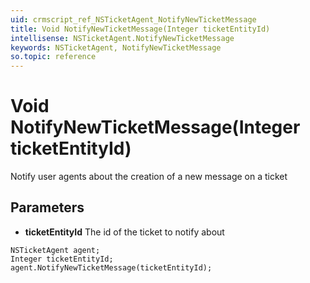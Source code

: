 ```yaml
---
uid: crmscript_ref_NSTicketAgent_NotifyNewTicketMessage
title: Void NotifyNewTicketMessage(Integer ticketEntityId)
intellisense: NSTicketAgent.NotifyNewTicketMessage
keywords: NSTicketAgent, NotifyNewTicketMessage
so.topic: reference
---
```


# Void NotifyNewTicketMessage(Integer ticketEntityId)

Notify user agents about the creation of a new message on a ticket

## Parameters

* **ticketEntityId** The id of the ticket to notify about

```crmscript
NSTicketAgent agent;
Integer ticketEntityId;
agent.NotifyNewTicketMessage(ticketEntityId);
```

